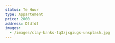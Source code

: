 ```yaml
---
status: Te Huur
type: Appartement
price: 2000
address: Dfdfdf
images:
  - /images/clay-banks-tq3zjxgiugs-unsplash.jpg
---
```

